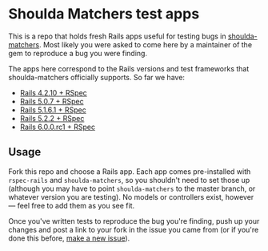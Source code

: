 # Shoulda Matchers test apps

This is a repo that holds fresh Rails apps useful for testing bugs in
[shoulda-matchers]. Most likely you were asked to come here by a maintainer of
the gem to reproduce a bug you were finding.

[shoulda-matchers]: http://github.com/thoughtbot/shoulda-matchers

The apps here correspond to the Rails versions and test frameworks that
shoulda-matchers officially supports. So far we have:

* [Rails 4.2.10 + RSpec](rails-4-2-and-rspec)
* [Rails 5.0.7 + RSpec](rails-5-0-and-rspec)
* [Rails 5.1.6.1 + RSpec](rails-5-1-and-rspec)
* [Rails 5.2.2 + RSpec](rails-5-2-and-rspec)
* [Rails 6.0.0.rc1 + RSpec](rails-6-0-and-rspec)

## Usage

Fork this repo and choose a Rails app. Each app comes pre-installed with
`rspec-rails` and `shoulda-matchers`, so you shouldn't need to set those up
(although you may have to point `shoulda-matchers` to the master branch, or
whatever version you are testing). No models or controllers exist, however —
feel free to add them as you see fit.

Once you've written tests to reproduce the bug you're finding, push up your
changes and post a link to your fork in the issue you came from (or if you're
done this before, [make a new issue]).

[make a new issue]: http://github.com/thoughtbot/shoulda-matchers/issues/new
